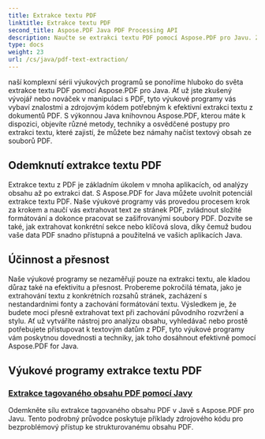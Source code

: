 ```yaml
---
title: Extrakce textu PDF
linktitle: Extrakce textu PDF
second_title: Aspose.PDF Java PDF Processing API
description: Naučte se extrakci textu PDF pomocí Aspose.PDF pro Javu. Získejte podrobné návody pro efektivní extrakci textu z PDF.
type: docs
weight: 23
url: /cs/java/pdf-text-extraction/
---
```


naší komplexní sérii výukových programů se ponoříme hluboko do světa extrakce textu PDF pomocí Aspose.PDF pro Java. Ať už jste zkušený vývojář nebo nováček v manipulaci s PDF, tyto výukové programy vás vybaví znalostmi a zdrojovým kódem potřebným k efektivní extrakci textu z dokumentů PDF. S výkonnou Java knihovnou Aspose.PDF, kterou máte k dispozici, objevíte různé metody, techniky a osvědčené postupy pro extrakci textu, které zajistí, že můžete bez námahy načíst textový obsah ze souborů PDF.

## Odemknutí extrakce textu PDF

Extrakce textu z PDF je základním úkolem v mnoha aplikacích, od analýzy obsahu až po extrakci dat. S Aspose.PDF for Java můžete uvolnit potenciál extrakce textu PDF. Naše výukové programy vás provedou procesem krok za krokem a naučí vás extrahovat text ze stránek PDF, zvládnout složité formátování a dokonce pracovat se zašifrovanými soubory PDF. Dozvíte se také, jak extrahovat konkrétní sekce nebo klíčová slova, díky čemuž budou vaše data PDF snadno přístupná a použitelná ve vašich aplikacích Java.

## Účinnost a přesnost

Naše výukové programy se nezaměřují pouze na extrakci textu, ale kladou důraz také na efektivitu a přesnost. Probereme pokročilá témata, jako je extrahování textu z konkrétních rozsahů stránek, zacházení s nestandardními fonty a zachování formátování textu. Výsledkem je, že budete moci přesně extrahovat text při zachování původního rozvržení a stylu. Ať už vytváříte nástroj pro analýzu obsahu, vyhledávač nebo prostě potřebujete přistupovat k textovým datům z PDF, tyto výukové programy vám poskytnou dovednosti a techniky, jak toho dosáhnout efektivně pomocí Aspose.PDF for Java.

## Výukové programy extrakce textu PDF
### [Extrakce tagovaného obsahu PDF pomocí Javy](./tagged-pdf-content-extraction-using-java/)
Odemkněte sílu extrakce tagovaného obsahu PDF v Javě s Aspose.PDF pro Javu. Tento podrobný průvodce poskytuje příklady zdrojového kódu pro bezproblémový přístup ke strukturovanému obsahu PDF.